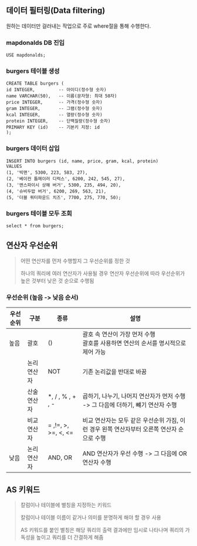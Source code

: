 ## 데이터 필터링(Data filtering)
원하는 데이터만 걸러내는 작업으로 주로 where절을 통해 수행한다. 

### mapdonalds DB 진입
```
USE mapdonalds;
```

### burgers 테이블 생성
```
CREATE TABLE burgers (
id INTEGER, 		-- 아이디(정수형 숫자)
name VARCHAR(50), 	-- 이름(문자형: 최대 50자)
price INTEGER, 		-- 가격(정수형 숫자)
gram INTEGER, 		-- 그램(정수형 숫자)
kcal INTEGER, 		-- 열량(정수형 숫자)
protein INTEGER, 	-- 단백질량(정수형 숫자)
PRIMARY KEY (id) 	-- 기본키 지정: id
);
```

### burgers 데이터 삽입
```
INSERT INTO burgers (id, name, price, gram, kcal, protein)
VALUES
(1, '빅맨', 5300, 223, 583, 27),
(2, '베이컨 틈메이러 디럭스', 6200, 242, 545, 27),
(3, '맨스파이시 상해 버거', 5300, 235, 494, 20),
(4, '슈비두밥 버거', 6200, 269, 563, 21),
(5, '더블 쿼터파운드 치즈', 7700, 275, 770, 50);
```

### burgers 테이블 모두 조회
```
select * from burgers;
```

## 연산자 우선순위 
> 어떤 연산자를 먼저 수행할지 그 우선순위를 정한 것  
> 
> 하나의 쿼리에 여러 연산자가 사용될 경우 연산자 우선순위에 따라 우선순위가 높은 것부터 낮은 것 순으로 수행됨 

### 우선순위 (높음 -> 낮음 순서)
| 우선순위 | 구분    | 종류                                        | 설명                                                   |
|------|-------|-------------------------------------------|------------------------------------------------------|
| 높음   | 괄호    | ()                                        | 괄호 속 연산이 가장 먼저 수행<br/>괄호를 사용하면 연산의 순서를 명시적으로 제어 가능   |
|      | 논리연산자 | NOT                                       | 기존 논리값을 반대로 바꿈                                       |
|      | 산술연산자 | *, / , % , + , -                          | 곱하기, 나누기, 나머지 연산자가 먼저 수행 -> 그 다음에 더하기, 뺴기 연산자 수행     |
|      | 비교연산자 | = ,!=, >, >=, <, <=                     | 비교 연산자는 모두 같은 우선순위 가짐, 이런 경우 왼쪽 연산자부터 오른쪽 연산자 순으로 수행 |
| 낮음   | 논리연산자 | AND, OR                                 | AND 연산자가 우선 수행 -> 그 다음에 OR 연산자 수행                    |

## AS 키워드 
> 칼럼이나 테이블에 별칭을 지정하는 키워드
>
> 칼럼이나 테이블 이름이 같거나 의미를 분명하게 해야 할 경우 사용 
> 
> AS 키워드를 붙인 별칭은 해당 쿼리의 출력 결과에만 임시로 나타나며 쿼리의 가독성을 높이고 쿼리를 더 간결하게 해줌 